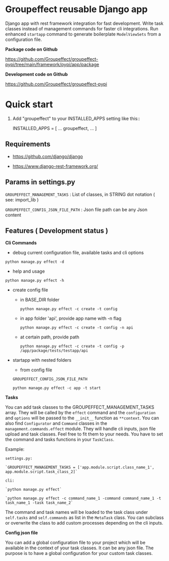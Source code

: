 # Groupeffect reusable Django app  

Django app with rest framework integration for fast development.
Write task classes instead of management commands for faster cli integrations.
Run enhanced `startapp` command to generate boilerplate `ModelViewSets` from a configuration file.

**Package code on Github**

https://github.com/Groupeffect/groupeffect-pypi/tree/main/framework/pypi/app/package

**Development code on Github**

https://github.com/Groupeffect/groupeffect-pypi


# Quick start

1. Add "groupeffect" to your INSTALLED_APPS setting like this::

    INSTALLED_APPS = [ 
        ... 
        groupeffect,
        ...
    ]

## Requirements

- https://github.com/django/django

- https://www.django-rest-framework.org/

## Params in settings.py

`GROUPEFFECT_MANAGEMENT_TASKS` : List of classes, in STRING dot notation ( see: import_lib ) 

`GROUPEFFECT_CONFIG_JSON_FILE_PATH` : Json file path can be any Json content 

## Features ( Development status )

**Cli Commands**

- debug current configuration file, available tasks and cli options 

`python manage.py effect -d`

- help and usage

`python manage.py effect -h`

- create config file

    - in BASE_DIR folder  
    
        `python manage.py effect -c create -t config`
    
    - in app folder 'api', provide app name with -n flag  
    
        `python manage.py effect -c create -t config -n api`
    
    - at certain path, provide path
    
        `python manage.py effect -c create -t config -p /app/package/tests/testapp/api`

- startapp with nested folders

    - from config file

    `GROUPEFFECT_CONFIG_JSON_FILE_PATH`

    `python manage.py effect -c app -t start`


**Tasks** 

You can add task classes to the GROUPEFFECT_MANAGEMENT_TASKS array. They will be called by the `effect` command and the `configuration` and `options` will be passed to the `__init__` function as `**context`. You can also find `Configurator` and `Command` classes in the `management.commands.effect` module. They will handle cli inputs, json file upload and task classes. Feel free to fit them to your needs. You have to set the command and tasks functions in your `TaskClass`.

Example: 

    settings.py:

    `GROUPEFFECT_MANAGEMENT_TASKS = ['app.module.script.class_name_1', app.module.script.task_class_2]`

    cli:

    `python manage.py effect`

    `python manage.py effect -c command_name_1 -command command_name_1 -t task_name_1 -task task_name_2`

The command and task names will be loaded to the task class under `self.tasks` and `self.commands` as list in the `MetaTask` class. You can subclass or overwrite the class to add custom processes depending on the cli inputs.

**Config json file**

You can add a global configuration file to your project which will be available in the
context of your task classes. It can be any json file. The purpose is to have a global
configuration for your custom task classes.

